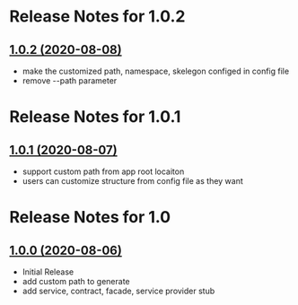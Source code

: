 

# Release Notes for 1.0.2

## [1.0.2 (2020-08-08)](https://github.com/tenancy/tenancy/)
- make the customized path, namespace, skelegon configed in config file
- remove --path parameter


# Release Notes for 1.0.1

## [1.0.1 (2020-08-07)](https://github.com/tenancy/tenancy/)
- support custom path from app root locaiton
- users can customize structure from config file as they want


# Release Notes for 1.0

## [1.0.0 (2020-08-06)](https://github.com/tenancy/tenancy/)
- Initial Release
- add custom path to generate
- add service, contract, facade, service provider stub
